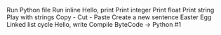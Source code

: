 Run Python file
Run inline
Hello, print
Print integer
Print float
Print string
Play with strings
Copy - Cut - Paste
Create a new sentence
Easter Egg
Linked list cycle
Hello, write
Compile
ByteCode -> Python #1
